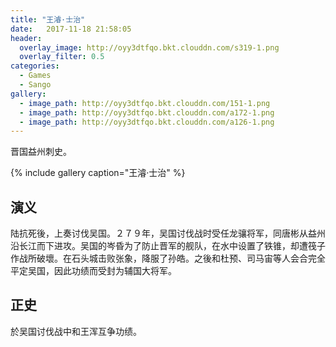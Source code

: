 ```yaml
---
title: "王濬·士治"
date:   2017-11-18 21:58:05
header:
  overlay_image: http://oyy3dtfqo.bkt.clouddn.com/s319-1.png
  overlay_filter: 0.5
categories:
  - Games
  - Sango
gallery:
  - image_path: http://oyy3dtfqo.bkt.clouddn.com/151-1.png
  - image_path: http://oyy3dtfqo.bkt.clouddn.com/a172-1.png
  - image_path: http://oyy3dtfqo.bkt.clouddn.com/a126-1.png
---
```


晋国益州刺史。

{% include gallery caption="王濬·士治" %}

## 演义

陆抗死後，上奏讨伐吴国。２７９年，吴国讨伐战时受任龙骧将军，同唐彬从益州沿长江而下进攻。吴国的岑昏为了防止晋军的舰队，在水中设置了铁锥，却遭筏子作战所破壞。在石头城击败张象，降服了孙皓。之後和杜预、司马宙等人会合完全平定吴国，因此功绩而受封为辅国大将军。

## 正史

於吴国讨伐战中和王浑互争功绩。
